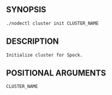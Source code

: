 ## SYNOPSIS
    ./nodectl cluster init CLUSTER_NAME
 
## DESCRIPTION
    Initialize cluster for Spock.
 
## POSITIONAL ARGUMENTS
    CLUSTER_NAME
